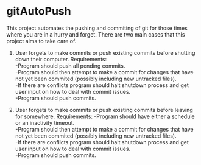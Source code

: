 # gitAutoPush
This project automates the pushing and commiting of git for those times where you are in a hurry and forget.
There are two main cases that this project aims to take care of.

1. User forgets to make commits or push existing commits before shutting down their computer.
  Requirements: <br/>
  -Program should push all pending commits. <br/>
  -Program should then attempt to make a commit for changes that have not yet been commited (possibly including new untracked files). <br/>
  -If there are conflicts program should halt shutdown process and get user input on how to deal with commit issues. <br/>
  -Program should push commits.<br/>

2. User forgets to make commits or push existing commits before leaving for somewhere. 
  Requirements: 
  -Program should have either a schedule or an inactivity timeout.<br/>
  -Program should then attempt to make a commit for changes that have not yet been commited (possibly including new untracked files). <br/>
  -If there are conflicts program should halt shutdown process and get user input on how to deal with commit issues. <br/>
  -Program should push commits.
